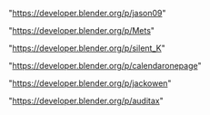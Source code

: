 "https://developer.blender.org/p/jason09"

"https://developer.blender.org/p/Mets"

"https://developer.blender.org/p/silent_K"

"https://developer.blender.org/p/calendaronepage"

"https://developer.blender.org/p/jackowen"

"https://developer.blender.org/p/auditax"

 
